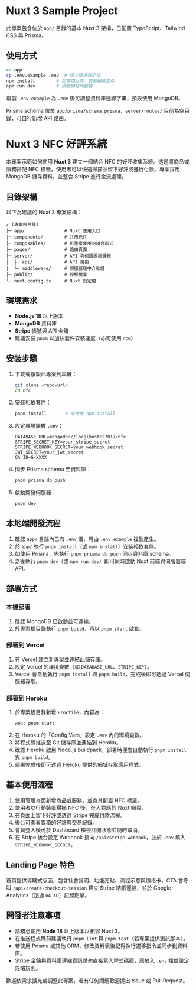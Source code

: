
# Nuxt 3 Sample Project

此專案包含位於 `app/` 目錄的基本 Nuxt 3 架構，已配置 TypeScript、Tailwind CSS 與 Prisma。

## 使用方式

```bash
cd app
cp .env.example .env  # 建立環境設定檔
npm install        # 如環境允許，安裝相依套件
npm run dev        # 啟動開發伺服器
```

複製 `.env.example` 為 `.env` 後可調整資料庫連線字串，預設使用 MongoDB。

Prisma schema 位於 `app/prisma/schema.prisma`，`server/routes/` 目前為空目錄，可自行新增 API 路由。

# Nuxt 3 NFC 好評系統

本專案示範如何使用 **Nuxt 3** 建立一個結合 NFC 的好評收集系統。透過將商品或服務搭配 NFC 標籤，使用者可以快速掃描並留下好評或進行付款。專案採用 MongoDB 儲存資料，並整合 Stripe 進行金流處理。

## 目錄架構

以下為建議的 Nuxt 3 專案結構：

```
/ (專案根目錄)
├─ app/               # Nuxt 應用入口
├─ components/        # 共用元件
├─ composables/       # 可重複使用的組合函式
├─ pages/             # 路由頁面
├─ server/            # API 與伺服器端邏輯
│  ├─ api/            # API 路由
│  └─ middleware/     # 伺服器端中介軟體
├─ public/            # 靜態檔案
└─ nuxt.config.ts     # Nuxt 設定檔
```

## 環境需求

- **Node.js 18** 以上版本
- **MongoDB** 資料庫
- **Stripe** 帳號與 API 金鑰
- 建議安裝 `pnpm` 以加快套件安裝速度（亦可使用 `npm`）

## 安裝步驟

1. 下載或複製此專案到本機：
   ```bash
   git clone <repo-url>
   cd nfc
   ```
2. 安裝相依套件：
   ```bash
   pnpm install       # 或使用 npm install
   ```
3. 設定環境變數 `.env`：
   ```env
   DATABASE_URL=mongodb://localhost:27017/nfc
   STRIPE_SECRET_KEY=your_stripe_secret
   STRIPE_WEBHOOK_SECRET=your_webhook_secret
   JWT_SECRET=your_jwt_secret
   GA_ID=G-XXXX
   ```
4. 同步 Prisma schema 至資料庫：
   ```bash
   pnpm prisma db push
   ```
5. 啟動開發伺服器：
   ```bash
   pnpm dev
   ```

## 本地端開發流程

1. 確認 `app/` 目錄內已有 `.env` 檔，可由 `.env.example` 複製產生。
2. 於 `app/` 執行 `pnpm install`（或 `npm install`）安裝相依套件。
3. 如使用 Prisma，先執行 `pnpm prisma db push` 同步資料庫 schema。
4. 之後執行 `pnpm dev`（或 `npm run dev`）即可同時啟動 Nuxt 前端與伺服器端 API。

## 部署方式

### 本機部署
1. 確認 MongoDB 已啟動並可連線。
2. 於專案根目錄執行 `pnpm build`，再以 `pnpm start` 啟動。

### 部署到 Vercel
1. 在 Vercel 建立新專案並連結此儲存庫。
2. 設定 Vercel 的環境變數（如 `DATABASE_URL`、`STRIPE_KEY`）。
3. Vercel 會自動執行 `pnpm install` 與 `pnpm build`，完成後即可透過 Vercel 伺服器存取。

### 部署到 Heroku
1. 於專案根目錄新增 `Procfile`，內容為：
   ```
   web: pnpm start
   ```
2. 在 Heroku 的「Config Vars」設定 `.env` 內的環境變數。
3. 將程式碼推送至 Git 儲存庫並連結到 Heroku。
4. 確認 Heroku 啟用 Node.js buildpack，部署時便會自動執行 `pnpm install` 與 `pnpm build`。
5. 部署完成後即可透過 Heroku 提供的網址存取應用程式。

## 基本使用流程

1. 使用管理介面新增商品或服務，並為其配置 NFC 標籤。
2. 使用者以行動裝置掃描 NFC 後，進入對應的 Nuxt 網頁。
3. 在頁面上留下好評或透過 Stripe 完成付款流程。
4. 後台可查看累積的好評與交易紀錄。
5. 會員登入後可於 Dashboard 檢視訂閱狀態並隨時取消。
6. 在 Stripe 後台設定 Webhook 指向 `/api/stripe-webhook`，並於 `.env` 填入 `STRIPE_WEBHOOK_SECRET`。

## Landing Page 特色

首頁提供導購式版面，包含社會證明、功能亮點、流程示意與價格卡，CTA 會呼叫 `/api/create-checkout-session` 建立 Stripe 結帳連結，並於 Google Analytics（透過 `GA_ID`）記錄點擊。

## 開發者注意事項

- 請務必使用 **Node 18** 以上版本以相容 Nuxt 3。
- 在推送程式碼前建議執行 `pnpm lint` 與 `pnpm test`（若專案提供測試腳本）。
- 若使用 Prisma 或其他 ORM，修改資料表後記得執行遷移指令並同步到資料庫。
- Stripe 金鑰與資料庫連線資訊請勿直接寫入程式碼庫，應放入 `.env` 檔並設定忽略規則。

歡迎依需求擴充或調整此專案，若有任何問題歡迎提出 Issue 或 Pull Request。


